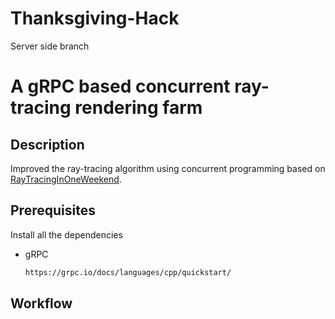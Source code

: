 # Thanksgiving-Hack
Server side branch
# A gRPC based concurrent ray-tracing rendering farm
## Description
Improved the ray-tracing algorithm using concurrent programming based on [RayTracingInOneWeekend](https://raytracing.github.io/books/RayTracingInOneWeekend.html).


## Prerequisites

Install all the dependencies
* gRPC
  ```sh
  https://grpc.io/docs/languages/cpp/quickstart/
  ```
## Workflow

  
